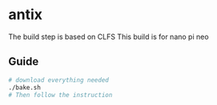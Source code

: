# antix
The build step is based on CLFS
This build is for nano pi neo

## Guide
```sh
# download everything needed
./bake.sh
# Then follow the instruction
```
